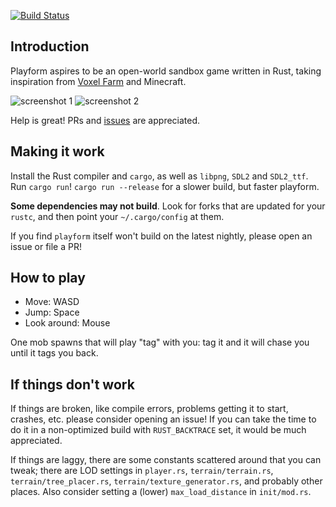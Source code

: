 [![Build Status](https://travis-ci.org/bfops/playform.svg?branch=master)](https://travis-ci.org/bfops/playform)

## Introduction

Playform aspires to be an open-world sandbox game written in Rust, taking
inspiration from [Voxel Farm](http://procworld.blogspot.com/) and Minecraft.

![screenshot 1](/../screenshots/screenshots/screenshot1.png?raw=true)
![screenshot 2](/../screenshots/screenshots/screenshot2.png?raw=true)

Help is great! PRs and [issues](https://github.com/bfops/playform/issues) are appreciated.

## Making it work

Install the Rust compiler and `cargo`, as well as `libpng`, `SDL2` and `SDL2_ttf`.
Run `cargo run`! `cargo run --release` for a slower build, but faster playform.

**Some dependencies may not build**. Look for forks that are updated for your `rustc`,
and then point your `~/.cargo/config` at them.

If you find `playform` itself won't build on the latest nightly, please open an issue or file a PR!

## How to play

  * Move: WASD
  * Jump: Space
  * Look around: Mouse

One mob spawns that will play "tag" with you: tag it and it will chase you until it tags you back.

## If things don't work

If things are broken, like compile errors, problems getting it to start, crashes, etc.
please consider opening an issue! If you can take the time to do it in a non-optimized
build with `RUST_BACKTRACE` set, it would be much appreciated.

If things are laggy, there are some constants scattered around that you can tweak;
there are LOD settings in `player.rs`, `terrain/terrain.rs`, `terrain/tree_placer.rs`,
`terrain/texture_generator.rs`, and probably other places. Also consider setting a (lower)
`max_load_distance` in `init/mod.rs`.
